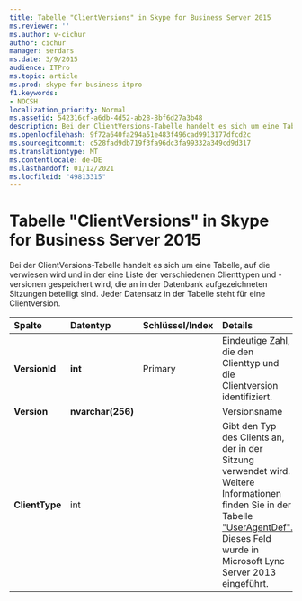 ```yaml
---
title: Tabelle "ClientVersions" in Skype for Business Server 2015
ms.reviewer: ''
ms.author: v-cichur
author: cichur
manager: serdars
ms.date: 3/9/2015
audience: ITPro
ms.topic: article
ms.prod: skype-for-business-itpro
f1.keywords:
- NOCSH
localization_priority: Normal
ms.assetid: 542316cf-a6db-4d52-ab28-8bf6d27a3b48
description: Bei der ClientVersions-Tabelle handelt es sich um eine Tabelle, auf die verwiesen wird und in der eine Liste der verschiedenen Clienttypen und -versionen gespeichert wird, die an in der Datenbank aufgezeichneten Sitzungen beteiligt sind. Jeder Datensatz in der Tabelle steht für eine Clientversion.
ms.openlocfilehash: 9f72a640fa294a51e483f496cad9913177dfcd2c
ms.sourcegitcommit: c528fad9db719f3fa96dc3fa99332a349cd9d317
ms.translationtype: MT
ms.contentlocale: de-DE
ms.lasthandoff: 01/12/2021
ms.locfileid: "49813315"
---
```

# <a name="clientversions-table-in-skype-for-business-server-2015"></a>Tabelle "ClientVersions" in Skype for Business Server 2015
 
Bei der ClientVersions-Tabelle handelt es sich um eine Tabelle, auf die verwiesen wird und in der eine Liste der verschiedenen Clienttypen und -versionen gespeichert wird, die an in der Datenbank aufgezeichneten Sitzungen beteiligt sind. Jeder Datensatz in der Tabelle steht für eine Clientversion.
  
|**Spalte**|**Datentyp**|**Schlüssel/Index**|**Details**|
|:-----|:-----|:-----|:-----|
|**VersionId** <br/> |**int** <br/> |Primary  <br/> |Eindeutige Zahl, die den Clienttyp und die Clientversion identifiziert.  <br/> |
|**Version** <br/> |**nvarchar(256)** <br/> ||Versionsname  <br/> |
|**ClientType** <br/> |int  <br/> ||Gibt den Typ des Clients an, der in der Sitzung verwendet wird. Weitere Informationen finden Sie in der Tabelle ["UserAgentDef".](useragentdef.md) <br/> Dieses Feld wurde in Microsoft Lync Server 2013 eingeführt.  <br/> |
   


